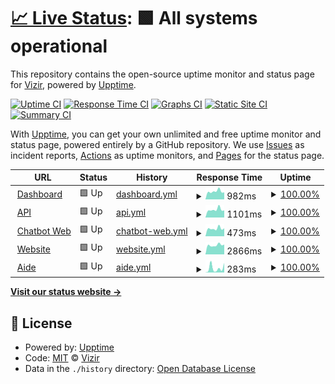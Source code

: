 # [📈 Live Status](https://vizirco.github.io/status): <!--live status--> **🟩 All systems operational**

This repository contains the open-source uptime monitor and status page for [Vizir](https://www.vizir.co), powered by [Upptime](https://github.com/upptime/upptime).

[![Uptime CI](https://github.com/vizirco/status/workflows/Uptime%20CI/badge.svg)](https://github.com/upptime/upptime/actions?query=workflow%3A%22Uptime+CI%22)
[![Response Time CI](https://github.com/vizirco/status/workflows/Response%20Time%20CI/badge.svg)](https://github.com/upptime/upptime/actions?query=workflow%3A%22Response+Time+CI%22)
[![Graphs CI](https://github.com/vizirco/status/workflows/Graphs%20CI/badge.svg)](https://github.com/upptime/upptime/actions?query=workflow%3A%22Graphs+CI%22)
[![Static Site CI](https://github.com/vizirco/status/workflows/Static%20Site%20CI/badge.svg)](https://github.com/upptime/upptime/actions?query=workflow%3A%22Static+Site+CI%22)
[![Summary CI](https://github.com/vizirco/status/workflows/Summary%20CI/badge.svg)](https://github.com/upptime/upptime/actions?query=workflow%3A%22Summary+CI%22)

With [Upptime](https://upptime.js.org), you can get your own unlimited and free uptime monitor and status page, powered entirely by a GitHub repository. We use [Issues](https://github.com/vizirco/status/issues) as incident reports, [Actions](https://github.com/vizirco/status/actions) as uptime monitors, and [Pages](https://vizirco.github.io/status) for the status page.

<!--start: status pages-->
<!-- This summary is generated by Upptime (https://github.com/upptime/upptime) -->
<!-- Do not edit this manually, your changes will be overwritten -->
<!-- prettier-ignore -->
| URL | Status | History | Response Time | Uptime |
| --- | ------ | ------- | ------------- | ------ |
| <img alt="" src="https://favicons.githubusercontent.com/dashboard.vizir.co" height="13"> [Dashboard](https://dashboard.vizir.co) | 🟩 Up | [dashboard.yml](https://github.com/vizirco/status/commits/HEAD/history/dashboard.yml) | <details><summary><img alt="Response time graph" src="./graphs/dashboard/response-time-week.png" height="20"> 982ms</summary><br><a href="https://status.vizir.co/history/dashboard"><img alt="Response time 1010" src="https://img.shields.io/endpoint?url=https%3A%2F%2Fraw.githubusercontent.com%2Fvizirco%2Fstatus%2FHEAD%2Fapi%2Fdashboard%2Fresponse-time.json"></a><br><a href="https://status.vizir.co/history/dashboard"><img alt="24-hour response time 862" src="https://img.shields.io/endpoint?url=https%3A%2F%2Fraw.githubusercontent.com%2Fvizirco%2Fstatus%2FHEAD%2Fapi%2Fdashboard%2Fresponse-time-day.json"></a><br><a href="https://status.vizir.co/history/dashboard"><img alt="7-day response time 982" src="https://img.shields.io/endpoint?url=https%3A%2F%2Fraw.githubusercontent.com%2Fvizirco%2Fstatus%2FHEAD%2Fapi%2Fdashboard%2Fresponse-time-week.json"></a><br><a href="https://status.vizir.co/history/dashboard"><img alt="30-day response time 1010" src="https://img.shields.io/endpoint?url=https%3A%2F%2Fraw.githubusercontent.com%2Fvizirco%2Fstatus%2FHEAD%2Fapi%2Fdashboard%2Fresponse-time-month.json"></a><br><a href="https://status.vizir.co/history/dashboard"><img alt="1-year response time 1010" src="https://img.shields.io/endpoint?url=https%3A%2F%2Fraw.githubusercontent.com%2Fvizirco%2Fstatus%2FHEAD%2Fapi%2Fdashboard%2Fresponse-time-year.json"></a></details> | <details><summary><a href="https://status.vizir.co/history/dashboard">100.00%</a></summary><a href="https://status.vizir.co/history/dashboard"><img alt="All-time uptime 100.00%" src="https://img.shields.io/endpoint?url=https%3A%2F%2Fraw.githubusercontent.com%2Fvizirco%2Fstatus%2FHEAD%2Fapi%2Fdashboard%2Fuptime.json"></a><br><a href="https://status.vizir.co/history/dashboard"><img alt="24-hour uptime 100.00%" src="https://img.shields.io/endpoint?url=https%3A%2F%2Fraw.githubusercontent.com%2Fvizirco%2Fstatus%2FHEAD%2Fapi%2Fdashboard%2Fuptime-day.json"></a><br><a href="https://status.vizir.co/history/dashboard"><img alt="7-day uptime 100.00%" src="https://img.shields.io/endpoint?url=https%3A%2F%2Fraw.githubusercontent.com%2Fvizirco%2Fstatus%2FHEAD%2Fapi%2Fdashboard%2Fuptime-week.json"></a><br><a href="https://status.vizir.co/history/dashboard"><img alt="30-day uptime 100.00%" src="https://img.shields.io/endpoint?url=https%3A%2F%2Fraw.githubusercontent.com%2Fvizirco%2Fstatus%2FHEAD%2Fapi%2Fdashboard%2Fuptime-month.json"></a><br><a href="https://status.vizir.co/history/dashboard"><img alt="1-year uptime 100.00%" src="https://img.shields.io/endpoint?url=https%3A%2F%2Fraw.githubusercontent.com%2Fvizirco%2Fstatus%2FHEAD%2Fapi%2Fdashboard%2Fuptime-year.json"></a></details>
| <img alt="" src="https://favicons.githubusercontent.com/developers.vizir.co" height="13"> [API](https://developers.vizir.co) | 🟩 Up | [api.yml](https://github.com/vizirco/status/commits/HEAD/history/api.yml) | <details><summary><img alt="Response time graph" src="./graphs/api/response-time-week.png" height="20"> 1101ms</summary><br><a href="https://status.vizir.co/history/api"><img alt="Response time 1097" src="https://img.shields.io/endpoint?url=https%3A%2F%2Fraw.githubusercontent.com%2Fvizirco%2Fstatus%2FHEAD%2Fapi%2Fapi%2Fresponse-time.json"></a><br><a href="https://status.vizir.co/history/api"><img alt="24-hour response time 926" src="https://img.shields.io/endpoint?url=https%3A%2F%2Fraw.githubusercontent.com%2Fvizirco%2Fstatus%2FHEAD%2Fapi%2Fapi%2Fresponse-time-day.json"></a><br><a href="https://status.vizir.co/history/api"><img alt="7-day response time 1101" src="https://img.shields.io/endpoint?url=https%3A%2F%2Fraw.githubusercontent.com%2Fvizirco%2Fstatus%2FHEAD%2Fapi%2Fapi%2Fresponse-time-week.json"></a><br><a href="https://status.vizir.co/history/api"><img alt="30-day response time 1097" src="https://img.shields.io/endpoint?url=https%3A%2F%2Fraw.githubusercontent.com%2Fvizirco%2Fstatus%2FHEAD%2Fapi%2Fapi%2Fresponse-time-month.json"></a><br><a href="https://status.vizir.co/history/api"><img alt="1-year response time 1097" src="https://img.shields.io/endpoint?url=https%3A%2F%2Fraw.githubusercontent.com%2Fvizirco%2Fstatus%2FHEAD%2Fapi%2Fapi%2Fresponse-time-year.json"></a></details> | <details><summary><a href="https://status.vizir.co/history/api">100.00%</a></summary><a href="https://status.vizir.co/history/api"><img alt="All-time uptime 100.00%" src="https://img.shields.io/endpoint?url=https%3A%2F%2Fraw.githubusercontent.com%2Fvizirco%2Fstatus%2FHEAD%2Fapi%2Fapi%2Fuptime.json"></a><br><a href="https://status.vizir.co/history/api"><img alt="24-hour uptime 100.00%" src="https://img.shields.io/endpoint?url=https%3A%2F%2Fraw.githubusercontent.com%2Fvizirco%2Fstatus%2FHEAD%2Fapi%2Fapi%2Fuptime-day.json"></a><br><a href="https://status.vizir.co/history/api"><img alt="7-day uptime 100.00%" src="https://img.shields.io/endpoint?url=https%3A%2F%2Fraw.githubusercontent.com%2Fvizirco%2Fstatus%2FHEAD%2Fapi%2Fapi%2Fuptime-week.json"></a><br><a href="https://status.vizir.co/history/api"><img alt="30-day uptime 100.00%" src="https://img.shields.io/endpoint?url=https%3A%2F%2Fraw.githubusercontent.com%2Fvizirco%2Fstatus%2FHEAD%2Fapi%2Fapi%2Fuptime-month.json"></a><br><a href="https://status.vizir.co/history/api"><img alt="1-year uptime 100.00%" src="https://img.shields.io/endpoint?url=https%3A%2F%2Fraw.githubusercontent.com%2Fvizirco%2Fstatus%2FHEAD%2Fapi%2Fapi%2Fuptime-year.json"></a></details>
| <img alt="" src="https://favicons.githubusercontent.com/chat.vizir.co" height="13"> [Chatbot Web](https://chat.vizir.co) | 🟩 Up | [chatbot-web.yml](https://github.com/vizirco/status/commits/HEAD/history/chatbot-web.yml) | <details><summary><img alt="Response time graph" src="./graphs/chatbot-web/response-time-week.png" height="20"> 473ms</summary><br><a href="https://status.vizir.co/history/chatbot-web"><img alt="Response time 489" src="https://img.shields.io/endpoint?url=https%3A%2F%2Fraw.githubusercontent.com%2Fvizirco%2Fstatus%2FHEAD%2Fapi%2Fchatbot-web%2Fresponse-time.json"></a><br><a href="https://status.vizir.co/history/chatbot-web"><img alt="24-hour response time 406" src="https://img.shields.io/endpoint?url=https%3A%2F%2Fraw.githubusercontent.com%2Fvizirco%2Fstatus%2FHEAD%2Fapi%2Fchatbot-web%2Fresponse-time-day.json"></a><br><a href="https://status.vizir.co/history/chatbot-web"><img alt="7-day response time 473" src="https://img.shields.io/endpoint?url=https%3A%2F%2Fraw.githubusercontent.com%2Fvizirco%2Fstatus%2FHEAD%2Fapi%2Fchatbot-web%2Fresponse-time-week.json"></a><br><a href="https://status.vizir.co/history/chatbot-web"><img alt="30-day response time 489" src="https://img.shields.io/endpoint?url=https%3A%2F%2Fraw.githubusercontent.com%2Fvizirco%2Fstatus%2FHEAD%2Fapi%2Fchatbot-web%2Fresponse-time-month.json"></a><br><a href="https://status.vizir.co/history/chatbot-web"><img alt="1-year response time 489" src="https://img.shields.io/endpoint?url=https%3A%2F%2Fraw.githubusercontent.com%2Fvizirco%2Fstatus%2FHEAD%2Fapi%2Fchatbot-web%2Fresponse-time-year.json"></a></details> | <details><summary><a href="https://status.vizir.co/history/chatbot-web">100.00%</a></summary><a href="https://status.vizir.co/history/chatbot-web"><img alt="All-time uptime 100.00%" src="https://img.shields.io/endpoint?url=https%3A%2F%2Fraw.githubusercontent.com%2Fvizirco%2Fstatus%2FHEAD%2Fapi%2Fchatbot-web%2Fuptime.json"></a><br><a href="https://status.vizir.co/history/chatbot-web"><img alt="24-hour uptime 100.00%" src="https://img.shields.io/endpoint?url=https%3A%2F%2Fraw.githubusercontent.com%2Fvizirco%2Fstatus%2FHEAD%2Fapi%2Fchatbot-web%2Fuptime-day.json"></a><br><a href="https://status.vizir.co/history/chatbot-web"><img alt="7-day uptime 100.00%" src="https://img.shields.io/endpoint?url=https%3A%2F%2Fraw.githubusercontent.com%2Fvizirco%2Fstatus%2FHEAD%2Fapi%2Fchatbot-web%2Fuptime-week.json"></a><br><a href="https://status.vizir.co/history/chatbot-web"><img alt="30-day uptime 100.00%" src="https://img.shields.io/endpoint?url=https%3A%2F%2Fraw.githubusercontent.com%2Fvizirco%2Fstatus%2FHEAD%2Fapi%2Fchatbot-web%2Fuptime-month.json"></a><br><a href="https://status.vizir.co/history/chatbot-web"><img alt="1-year uptime 100.00%" src="https://img.shields.io/endpoint?url=https%3A%2F%2Fraw.githubusercontent.com%2Fvizirco%2Fstatus%2FHEAD%2Fapi%2Fchatbot-web%2Fuptime-year.json"></a></details>
| <img alt="" src="https://favicons.githubusercontent.com/vizir.co" height="13"> [Website](https://vizir.co) | 🟩 Up | [website.yml](https://github.com/vizirco/status/commits/HEAD/history/website.yml) | <details><summary><img alt="Response time graph" src="./graphs/website/response-time-week.png" height="20"> 2866ms</summary><br><a href="https://status.vizir.co/history/website"><img alt="Response time 2710" src="https://img.shields.io/endpoint?url=https%3A%2F%2Fraw.githubusercontent.com%2Fvizirco%2Fstatus%2FHEAD%2Fapi%2Fwebsite%2Fresponse-time.json"></a><br><a href="https://status.vizir.co/history/website"><img alt="24-hour response time 2726" src="https://img.shields.io/endpoint?url=https%3A%2F%2Fraw.githubusercontent.com%2Fvizirco%2Fstatus%2FHEAD%2Fapi%2Fwebsite%2Fresponse-time-day.json"></a><br><a href="https://status.vizir.co/history/website"><img alt="7-day response time 2866" src="https://img.shields.io/endpoint?url=https%3A%2F%2Fraw.githubusercontent.com%2Fvizirco%2Fstatus%2FHEAD%2Fapi%2Fwebsite%2Fresponse-time-week.json"></a><br><a href="https://status.vizir.co/history/website"><img alt="30-day response time 2710" src="https://img.shields.io/endpoint?url=https%3A%2F%2Fraw.githubusercontent.com%2Fvizirco%2Fstatus%2FHEAD%2Fapi%2Fwebsite%2Fresponse-time-month.json"></a><br><a href="https://status.vizir.co/history/website"><img alt="1-year response time 2710" src="https://img.shields.io/endpoint?url=https%3A%2F%2Fraw.githubusercontent.com%2Fvizirco%2Fstatus%2FHEAD%2Fapi%2Fwebsite%2Fresponse-time-year.json"></a></details> | <details><summary><a href="https://status.vizir.co/history/website">100.00%</a></summary><a href="https://status.vizir.co/history/website"><img alt="All-time uptime 100.00%" src="https://img.shields.io/endpoint?url=https%3A%2F%2Fraw.githubusercontent.com%2Fvizirco%2Fstatus%2FHEAD%2Fapi%2Fwebsite%2Fuptime.json"></a><br><a href="https://status.vizir.co/history/website"><img alt="24-hour uptime 100.00%" src="https://img.shields.io/endpoint?url=https%3A%2F%2Fraw.githubusercontent.com%2Fvizirco%2Fstatus%2FHEAD%2Fapi%2Fwebsite%2Fuptime-day.json"></a><br><a href="https://status.vizir.co/history/website"><img alt="7-day uptime 100.00%" src="https://img.shields.io/endpoint?url=https%3A%2F%2Fraw.githubusercontent.com%2Fvizirco%2Fstatus%2FHEAD%2Fapi%2Fwebsite%2Fuptime-week.json"></a><br><a href="https://status.vizir.co/history/website"><img alt="30-day uptime 100.00%" src="https://img.shields.io/endpoint?url=https%3A%2F%2Fraw.githubusercontent.com%2Fvizirco%2Fstatus%2FHEAD%2Fapi%2Fwebsite%2Fuptime-month.json"></a><br><a href="https://status.vizir.co/history/website"><img alt="1-year uptime 100.00%" src="https://img.shields.io/endpoint?url=https%3A%2F%2Fraw.githubusercontent.com%2Fvizirco%2Fstatus%2FHEAD%2Fapi%2Fwebsite%2Fuptime-year.json"></a></details>
| <img alt="" src="https://favicons.githubusercontent.com/help.vizir.co" height="13"> [Aide](https://help.vizir.co) | 🟩 Up | [aide.yml](https://github.com/vizirco/status/commits/HEAD/history/aide.yml) | <details><summary><img alt="Response time graph" src="./graphs/aide/response-time-week.png" height="20"> 283ms</summary><br><a href="https://status.vizir.co/history/aide"><img alt="Response time 288" src="https://img.shields.io/endpoint?url=https%3A%2F%2Fraw.githubusercontent.com%2Fvizirco%2Fstatus%2FHEAD%2Fapi%2Faide%2Fresponse-time.json"></a><br><a href="https://status.vizir.co/history/aide"><img alt="24-hour response time 140" src="https://img.shields.io/endpoint?url=https%3A%2F%2Fraw.githubusercontent.com%2Fvizirco%2Fstatus%2FHEAD%2Fapi%2Faide%2Fresponse-time-day.json"></a><br><a href="https://status.vizir.co/history/aide"><img alt="7-day response time 283" src="https://img.shields.io/endpoint?url=https%3A%2F%2Fraw.githubusercontent.com%2Fvizirco%2Fstatus%2FHEAD%2Fapi%2Faide%2Fresponse-time-week.json"></a><br><a href="https://status.vizir.co/history/aide"><img alt="30-day response time 288" src="https://img.shields.io/endpoint?url=https%3A%2F%2Fraw.githubusercontent.com%2Fvizirco%2Fstatus%2FHEAD%2Fapi%2Faide%2Fresponse-time-month.json"></a><br><a href="https://status.vizir.co/history/aide"><img alt="1-year response time 288" src="https://img.shields.io/endpoint?url=https%3A%2F%2Fraw.githubusercontent.com%2Fvizirco%2Fstatus%2FHEAD%2Fapi%2Faide%2Fresponse-time-year.json"></a></details> | <details><summary><a href="https://status.vizir.co/history/aide">100.00%</a></summary><a href="https://status.vizir.co/history/aide"><img alt="All-time uptime 100.00%" src="https://img.shields.io/endpoint?url=https%3A%2F%2Fraw.githubusercontent.com%2Fvizirco%2Fstatus%2FHEAD%2Fapi%2Faide%2Fuptime.json"></a><br><a href="https://status.vizir.co/history/aide"><img alt="24-hour uptime 100.00%" src="https://img.shields.io/endpoint?url=https%3A%2F%2Fraw.githubusercontent.com%2Fvizirco%2Fstatus%2FHEAD%2Fapi%2Faide%2Fuptime-day.json"></a><br><a href="https://status.vizir.co/history/aide"><img alt="7-day uptime 100.00%" src="https://img.shields.io/endpoint?url=https%3A%2F%2Fraw.githubusercontent.com%2Fvizirco%2Fstatus%2FHEAD%2Fapi%2Faide%2Fuptime-week.json"></a><br><a href="https://status.vizir.co/history/aide"><img alt="30-day uptime 100.00%" src="https://img.shields.io/endpoint?url=https%3A%2F%2Fraw.githubusercontent.com%2Fvizirco%2Fstatus%2FHEAD%2Fapi%2Faide%2Fuptime-month.json"></a><br><a href="https://status.vizir.co/history/aide"><img alt="1-year uptime 100.00%" src="https://img.shields.io/endpoint?url=https%3A%2F%2Fraw.githubusercontent.com%2Fvizirco%2Fstatus%2FHEAD%2Fapi%2Faide%2Fuptime-year.json"></a></details>

<!--end: status pages-->

[**Visit our status website →**](https://vizirco.github.io/status)

## 📄 License

- Powered by: [Upptime](https://github.com/upptime/upptime)
- Code: [MIT](./LICENSE) © [Vizir](https://www.vizir.co)
- Data in the `./history` directory: [Open Database License](https://opendatacommons.org/licenses/odbl/1-0/)
